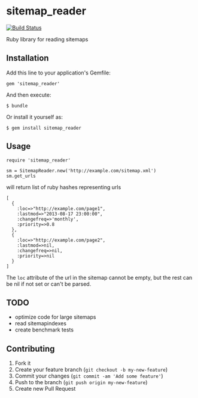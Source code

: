 # sitemap_reader

[![Build Status](https://travis-ci.org/itsudo/sitemap_reader.png)](https://travis-ci.org/itsudo/sitemap_reader)

Ruby library for reading sitemaps

## Installation

Add this line to your application's Gemfile:

    gem 'sitemap_reader'

And then execute:

    $ bundle

Or install it yourself as:

    $ gem install sitemap_reader

## Usage

    require 'sitemap_reader'

    sm = SitemapReader.new('http://example.com/sitemap.xml')
    sm.get_urls

will return list of ruby hashes representing urls

    [
      {
        :loc=>"http://example.com/page1",
        :lastmod=>"2013-08-17 23:00:00",
        :changefreq=>'monthly',
        :priority=>0.8
      },
      {
        :loc=>"http://example.com/page2",
        :lastmod=>nil,
        :changefreq=>nil,
        :priority=>nil
      }
    ]

The `loc` attribute of the url in the sitemap cannot be empty, but the rest can be nil if not set or can't be parsed.

## TODO
  
  * optimize code for large sitemaps
  * read sitemapindexes
  * create benchmark tests

## Contributing

1. Fork it
2. Create your feature branch (`git checkout -b my-new-feature`)
3. Commit your changes (`git commit -am 'Add some feature'`)
4. Push to the branch (`git push origin my-new-feature`)
5. Create new Pull Request

